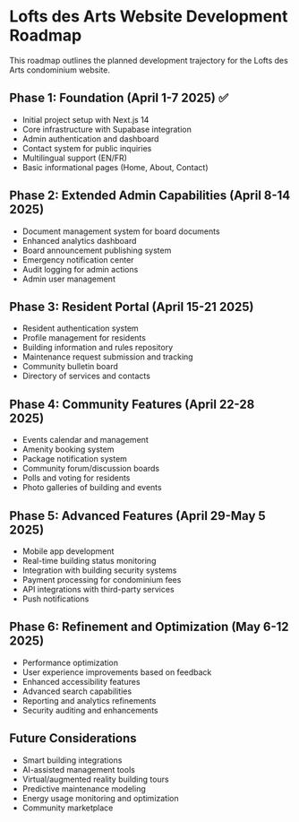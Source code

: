 # Lofts des Arts Website Development Roadmap

This roadmap outlines the planned development trajectory for the Lofts des Arts condominium website.

## Phase 1: Foundation (April 1-7 2025) ✅
- Initial project setup with Next.js 14
- Core infrastructure with Supabase integration
- Admin authentication and dashboard
- Contact system for public inquiries
- Multilingual support (EN/FR)
- Basic informational pages (Home, About, Contact)

## Phase 2: Extended Admin Capabilities (April 8-14 2025)
- Document management system for board documents
- Enhanced analytics dashboard
- Board announcement publishing system
- Emergency notification center
- Audit logging for admin actions
- Admin user management

## Phase 3: Resident Portal (April 15-21 2025)
- Resident authentication system
- Profile management for residents
- Building information and rules repository
- Maintenance request submission and tracking
- Community bulletin board
- Directory of services and contacts

## Phase 4: Community Features (April 22-28 2025)
- Events calendar and management
- Amenity booking system
- Package notification system
- Community forum/discussion boards
- Polls and voting for residents
- Photo galleries of building and events

## Phase 5: Advanced Features (April 29-May 5 2025)
- Mobile app development
- Real-time building status monitoring
- Integration with building security systems
- Payment processing for condominium fees
- API integrations with third-party services
- Push notifications

## Phase 6: Refinement and Optimization (May 6-12 2025)
- Performance optimization
- User experience improvements based on feedback
- Enhanced accessibility features
- Advanced search capabilities
- Reporting and analytics refinements
- Security auditing and enhancements

## Future Considerations
- Smart building integrations
- AI-assisted management tools
- Virtual/augmented reality building tours
- Predictive maintenance modeling
- Energy usage monitoring and optimization
- Community marketplace 